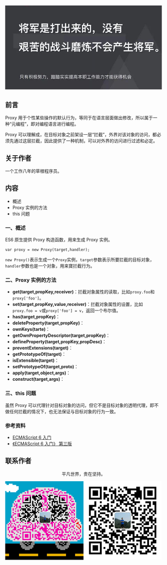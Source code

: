 ![image](../img/timg.jpg)
<br>

## 前言

Proxy 用于个性某些操作的默认行为，等同于在语言层面做出修改，所以属于一种“元编程”，即对编程语言进行编程。

Proxy 可以理解成，在目标对象之前架设一层“拦截”，外界对该对象的访问，都必须先通过这层拦截，因此提供了一种机制，可以对外界的访问进行过滤和必定。

## 关于作者

一个工作八年的草根程序员。

## 内容

- 概述
- Proxy 实例的方法
- this 问题

### 一、概述

ES6 原生提供 Proxy 构造函数，用来生成 Proxy 实例。

```
var proxy = new Proxy(target,handler);
```

`new Proxy()`表示生成一个`Proxy`实例，`target`参数表示所要拦截的目标对象，`handler`参数也是一个对象，用来寶拦截行为。

### 二、Proxy 实例的方法

- **get(target,propKey,receiver)**：拦截对象属性的读取，比如`proxy.foo`和`proxy['foo']`。
- **set(target,propKey,value,receiver)**：拦截对象属性的设置，比如`proxy.foo = v`或`proxy['foo'] = v`，返回一个布尔值。
- **has(target,propKey)**：
- **deleteProperty(target,propKey)**：
- **ownKeys(tarte)**：
- **getOwnPropertyDescriptor(target,propKey)**：
- **defineProperty(target,propKey,propDesc)**：
- **preventExtensions(target)**：
- **getPrototypeOf(target)**：
- **isExtensible(target)**：
- **setPrototypeOf(target,proto)**：
- **apply(target,object,args)**：
- **construct(target,args)**：

### 三、this 问题

虽然 Proxy 可以代理针对目标对象的访问，但它不是目标对象的透明代理，即不做任何拦截的情况下，也无法保证与目标对象的行为一致。

### 参考资料

- [ECMAScript 6 入门](http://es6.ruanyifeng.com/#docs/proxy)
- [《ECMAScript 6 入门》 第三版](https://yjhenan.gitbooks.io/-ecmascript-6/content/docs/proxy.html)

## 联系作者

<div align="center">
    <p>
        平凡世界，贵在坚持。
    </p>
    <img src="../img/contact.png" />
</div>
